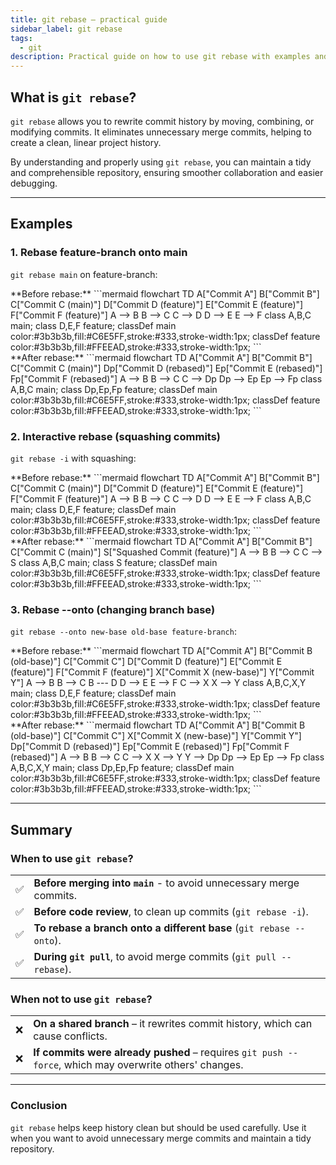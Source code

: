```yaml
---
title: git rebase – practical guide
sidebar_label: git rebase
tags:
  - git
description: Practical guide on how to use git rebase with examples and Mermaid diagrams.
---
```


## What is `git rebase`?

`git rebase` allows you to rewrite commit history by moving, combining, or modifying commits. It eliminates unnecessary merge commits, helping to create a clean, linear project history. 

By understanding and properly using `git rebase`, you can maintain a tidy and comprehensible repository, ensuring smoother collaboration and easier debugging.

---

## Examples

### 1. Rebase feature-branch onto main

`git rebase main` on feature-branch:

<div className="row">
  <div className="col col--6">
    **Before rebase:**
    ```mermaid
    flowchart TD
      A["Commit A"]
      B["Commit B"]
      C["Commit C (main)"]
      D["Commit D (feature)"]
      E["Commit E (feature)"]
      F["Commit F (feature)"]
      A --> B
      B --> C
      C --> D
      D --> E
      E --> F
      class A,B,C main;
      class D,E,F feature;
      classDef main color:#3b3b3b,fill:#C6E5FF,stroke:#333,stroke-width:1px;
      classDef feature color:#3b3b3b,fill:#FFEEAD,stroke:#333,stroke-width:1px;
    ```
  </div>
  <div className="col col--6">
    **After rebase:**  
    ```mermaid
    flowchart TD
      A["Commit A"]
      B["Commit B"]
      C["Commit C (main)"]
      Dp["Commit D (rebased)"]
      Ep["Commit E (rebased)"]
      Fp["Commit F (rebased)"]
      A --> B
      B --> C
      C --> Dp
      Dp --> Ep
      Ep --> Fp
      class A,B,C main;
      class Dp,Ep,Fp feature;
      classDef main color:#3b3b3b,fill:#C6E5FF,stroke:#333,stroke-width:1px;
      classDef feature color:#3b3b3b,fill:#FFEEAD,stroke:#333,stroke-width:1px;
    ```
  </div>
</div>

### 2. Interactive rebase (squashing commits)

`git rebase -i` with squashing:

<div className="row">
  <div className="col col--6">
    **Before rebase:**
    ```mermaid
    flowchart TD
      A["Commit A"]
      B["Commit B"]
      C["Commit C (main)"]
      D["Commit D (feature)"]
      E["Commit E (feature)"]
      F["Commit F (feature)"]
      A --> B
      B --> C
      C --> D
      D --> E
      E --> F
      class A,B,C main;
      class D,E,F feature;
      classDef main color:#3b3b3b,fill:#C6E5FF,stroke:#333,stroke-width:1px;
      classDef feature color:#3b3b3b,fill:#FFEEAD,stroke:#333,stroke-width:1px;
    ```
  </div>
  <div className="col col--6">
    **After rebase:**  
    ```mermaid
    flowchart TD
      A["Commit A"]
      B["Commit B"]
      C["Commit C (main)"]
      S["Squashed Commit (feature)"]
      A --> B
      B --> C
      C --> S
      class A,B,C main;
      class S feature;
      classDef main color:#3b3b3b,fill:#C6E5FF,stroke:#333,stroke-width:1px;
      classDef feature color:#3b3b3b,fill:#FFEEAD,stroke:#333,stroke-width:1px;
    ```
  </div>
</div>

### 3. Rebase --onto (changing branch base)

`git rebase --onto new-base old-base feature-branch`:

<div className="row">
  <div className="col col--6">
    **Before rebase:**
    ```mermaid
    flowchart TD
      A["Commit A"]
      B["Commit B (old-base)"]
      C["Commit C"]
      D["Commit D (feature)"]
      E["Commit E (feature)"]
      F["Commit F (feature)"]
      X["Commit X (new-base)"]
      Y["Commit Y"]
      A --> B
      B --> C
      B --- D
      D --> E
      E --> F
      C --> X
      X --> Y
      class A,B,C,X,Y main;
      class D,E,F feature;
      classDef main color:#3b3b3b,fill:#C6E5FF,stroke:#333,stroke-width:1px;
      classDef feature color:#3b3b3b,fill:#FFEEAD,stroke:#333,stroke-width:1px;
    ```
  </div>
  <div className="col col--6">
    **After rebase:**  
    ```mermaid
    flowchart TD
      A["Commit A"]
      B["Commit B (old-base)"]
      C["Commit C"]
      X["Commit X (new-base)"]
      Y["Commit Y"]
      Dp["Commit D (rebased)"]
      Ep["Commit E (rebased)"]
      Fp["Commit F (rebased)"]
      A --> B
      B --> C
      C --> X
      X --> Y
      Y --> Dp
      Dp --> Ep
      Ep --> Fp
      class A,B,C,X,Y main;
      class Dp,Ep,Fp feature;
      classDef main color:#3b3b3b,fill:#C6E5FF,stroke:#333,stroke-width:1px;
      classDef feature color:#3b3b3b,fill:#FFEEAD,stroke:#333,stroke-width:1px;
    ```
  </div>
</div>

---

## Summary

### When to use `git rebase`?

|   |                                                                      |
|---|----------------------------------------------------------------------|
| ✅ | **Before merging into `main`** - to avoid unnecessary merge commits. |
| ✅ | **Before code review**, to clean up commits (`git rebase -i`).       |
| ✅ | **To rebase a branch onto a different base** (`git rebase --onto`).  |    
| ✅ | **During `git pull`**, to avoid merge commits (`git pull --rebase`). |

### When **not to use** `git rebase`?  

|   |                                                                                                        |
|---|--------------------------------------------------------------------------------------------------------|
| ❌ | **On a shared branch** – it rewrites commit history, which can cause conflicts.                        |    
| ❌ | **If commits were already pushed** – requires `git push --force`, which may overwrite others' changes. |    

---

### Conclusion

`git rebase` helps keep history clean but should be used carefully. Use it when you want to avoid unnecessary merge commits and maintain a tidy repository.
